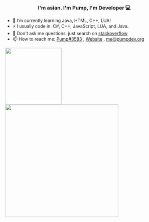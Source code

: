 ### <div align="center">I'm asian. I'm Pump, I'm Developer 💻</div>  

- 🌱 I’m currently learning Java, HTML, C++, LUA!
- ⚡ I usually code in: C#, C++, JavaScript, LUA, and Java.
- 💬 Don't ask me questions, just search on [stackoverflow](https://stackoverflow.com)
- 📫 How to reach me: [Pump#3583](https://discord.com/users/810656600552374342) , [Website](https://pumpdev.org) , [me@pumpdev.org](mailto:me@pumpdev.org)

<img float="center" height="180em" src="https://github-readme-stats.vercel.app/api?hide_border=true&username=Pump-Codes&show_icons=true&count_private=true&bg_color=00000000&title_color=7F7F7F&icon_color=7F7F7F&text_color=7F7F7F" />
<img float="center" height="360em" src="https://metrics.lecoq.io/Pump-Codes" />
